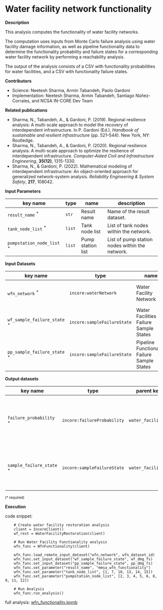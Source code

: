 # Water facility network functionality

**Description**

This analysis computes the functionality of water facility networks.

The computation uses inputs from Monte Carlo failure analysis using water facility damage information, as well as 
pipeline functionality data to determine the functionality probability and failure states for a corresponding water 
facility network by performing a reachability analysis.

The output of the analysis consists of a CSV with functionality probabilities for water facilities, and a CSV 
with functionality failure states.

**Contributors**

- Science: Neetesh Sharma, Armin Tabandeh, Paolo Gardoni
- Implementation: Neetesh Sharma, Armin Tabandeh, Santiago Núñez-Corrales, and NCSA IN-CORE Dev Team

**Related publications**

* Sharma, N., Tabandeh, A., & Gardoni, P. (2019). Regional resilience analysis: A multi-scale approach to model the 
  recovery of interdependent infrastructure. In P. Gardoni (Ed.), *Handbook of sustainable and resilient 
  infrastructure* (pp. 521–544). New York, NY: Routledge.
* Sharma, N., Tabandeh, A., & Gardoni, P. (2020). Regional resilience analysis: A multi-scale approach to optimize 
  the resilience of interdependent infrastructure. *Computer‐Aided Civil and Infrastructure Engineering*, **35(12)**, 
  1315-1330.
* Sharma, N., & Gardoni, P. (2022). Mathematical modeling of interdependent infrastructure: An object-oriented 
  approach for generalized network-system analysis. *Reliability Engineering & System Safety*, **217**, 108042.

**Input Parameters**

key name | type | name | description
--- | --- | --- | ---
`result_name` <sup>*</sup> | `str` | Result name | Name of the result dataset.
`tank_node_list` <sup>*</sup> | `list` | Tank node list | List of tank nodes within the network.
`pumpstation_node_list` <sup>*</sup> | `list` | Pump station list | List of pump station nodes within the network.

**Input Datasets**

key name | type | name | description
--- | --- | --- | ---
`wfn_network` <sup>*</sup> | `incore:waterNetwork` | Water Facility Network | Water Facility Network Dataset.
`wf_sample_failure_state` <sup>*</sup> | `incore:sampleFailureState` | Water Facilities Failure Sample States | Water Facilities Failure Sample States.
`pp_sample_failure_state` <sup>*</sup> | `incore:sampleFailureState` | Pipeline Functionality Failure Sample States | Pipeline Functionality Failure Sample States.

**Output datasets** 

key name | type | parent key | name | description
--- | --- | --- | --- | ---
`failure_probability` <sup>*</sup> | `incore:failureProbability` | `water_facilities` | Probability of functionality results | A csv file recording the probability of functionality for water facilities.
`sample_failure_state` <sup>*</sup> | `incore:sampleFailureState` | `water_facilities` | Sample failure state results | A csv file recording sample failure states for water facilities.

<small>(* required)</small>

**Execution**

code snippet:

```
    # Create water facility restoration analysis
    client = IncoreClient()
    wf_rest = WaterFacilityRestoration(client)

    # Run Water Facility Functionality analysis
    wfn_func = WfnFunctionality(client)

    wfn_func.load_remote_input_dataset("wfn_network", wfn_dataset_id)
    wfn_func.set_input_dataset("wf_sample_failure_state", wf_dmg_fs)
    wfn_func.set_input_dataset("pp_sample_failure_state", pp_dmg_fs)
    wfn_func.set_parameter("result_name", "mmsa_wfn_functionality")
    wfn_func.set_parameter("tank_node_list", [1, 7, 10, 13, 14, 15])
    wfn_func.set_parameter("pumpstation_node_list", [2, 3, 4, 5, 6, 8, 9, 11, 12])

    # Run Analysis
    wfn_func.run_analysis()
```

full analysis: [wfn_functionality.ipynb](https://github.com/IN-CORE/incore-docs/blob/main/notebooks/wfn_functionality.ipynb)
